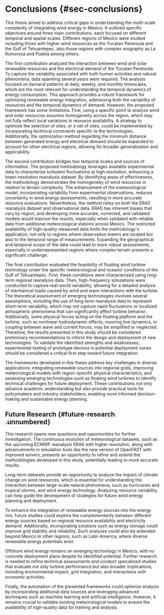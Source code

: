# Conclusions {#sec-conclusions}
This thesis aimed to address critical gaps in understanding the multi-scale complexity of integrating wind energy in Mexico. It outlined specific objectives around three main contributions, each focused on different temporal and spatial scales. Different regions of Mexico were studied including those with higher wind resources as the Yucatan Peninsula and the Gulf of Tehuantepec, also those regions with complex orography as La Rumorosa and Puebla among others.

The first contribution analyzed the interaction between wind and solar renewable resources and the electrical demand of the Yucatan Peninsula. To capture the variability associated with both human activities and natural phenomena, data spanning several years were required. The analysis focused on demand patterns at daily, weekly, and monthly timescales, which are the most relevant for understanding the temporal dynamics of energy consumption. This approach provides a robust framework for optimizing renewable energy integration, addressing both the variability of resources and the temporal dynamics of demand. However, the proposed framework has some limitations. First, using a specific point to analyze wind and solar resources assumes homogeneity across the region, which may not fully reflect local variations in resource availability. A strategy to optimize the selection of sites, or a set of sites, could be implemented by incorporating technical constraints specific to the technologies. Additionally, the optimization method regarding the minimum distance between generated energy and electrical demand should be expanded to account for other electrical regions, allowing for broader generalization and applicability.

The second contribution bridges two temporal scales and sources of information. The proposed methodology leverages available experimental data to characterize turbulent fluctuations at high resolution, enhancing a lower-resolution reanalysis dataset. By identifying areas of effectiveness, the methodology demonstrates the homogeneity of wind resources in relation to terrain complexity. The enhancement of the meteorological model, incorporating variability from experimental observations, reduces uncertainty in wind energy assessments, resulting in more accurate resource evaluations. Nevertheless, the method relies on both the ERA5 reanalysis dataset and observational data. ERA5 has inherent biases that vary by region, and developing more accurate, corrected, and validated models would improve the results, especially when validated with reliable data from additional meteorological stations across Mexico. The restricted availability of high-quality measured data limits the methodology's application, not only to regions where observation towers are located but also to the temporal range of measurements. Expanding the geographical and temporal scope of the data could lead to more robust assessments, especially in underrepresented regions where complex terrain presents a significant challenge.

The final contribution evaluated the feasibility of floating wind turbine technology under the specific meteorological and oceanic conditions of the Gulf of Tehuantepec. First, these conditions were characterized using long-term regional reanalysis data. Then, high-frequency simulations were conducted to capture real-world variability, allowing for a detailed analysis of mechanical loads caused by wind and wave interactions with the turbine. The theoretical assessment of emerging technologies involves several assumptions, including the use of long-term reanalysis data to represent short-term variability, which may not capture rapid fluctuations or localized atmospheric phenomena that can significantly affect turbine behavior. Additionally, some physical forces acting on the floating platform and the turbine, such as nonlinear hydrodynamic effects, mooring line dynamics, or coupling between wave and current forces, may be simplified or neglected. Therefore, the results presented in this study should be considered preliminary recommendations to inform the design and deployment of new technologies. To validate the identified strengths and weaknesses, experimental testing of prototype devices in potential deployment zones should be considered a critical first step toward future integration.

The frameworks developed in this thesis address key challenges in diverse applications: integrating renewable sources into regional grids, improving meteorological models with region-specific physical characteristics, and assessing emerging technologies such as floating wind turbines to identify technical challenges for future deployment. These contributions not only advance academic understanding but also provide practical tools for policymakers and industry stakeholders, enabling more informed decision-making and sustainable energy planning.

## Future Research {#future-research .unnumbered}

This research opens new questions and opportunities for further
investigation. The continuous evolution of meteorological datasets, such
as the upcoming ECMWF reanalysis ERA6 with higher resolution, along with
advancements in simulation tools like the new version of OpenFAST with
improved solvers, presents an opportunity to refine and extend the
methodologies developed in this study, potentially leading to more
accurate results.

Long-term datasets provide an opportunity to analyze the impact of
climate change on wind resources, which is essential for understanding
the interaction between large-scale natural phenomena, such as
hurricanes and tropical storms, and wind energy technology. Analyzing
resource variability can help guide the development of strategies for
future wind energy planning and deployment.

To enhance the integration of renewable energy sources into the energy
mix, future studies could explore the complementarity between different
energy sources based on regional resource availability and electricity
demand. Additionally, incorporating solutions such as energy storage
could improve grid stability and reliability. Such analyses could also
be extended beyond Mexico to other regions, such as Latin America, where
diverse renewable energy potentials exist.

Offshore wind energy remains an emerging technology in Mexico, with no
concrete deployment plans despite its identified potential. Further
research is needed to refine technical assessments and conduct
specialized studies that evaluate not only turbine performance but also
broader implications, including environmental impact, grid integration,
and interactions with economic activities.

Finally, the automation of the presented frameworks could optimize
analysis by incorporating additional data sources and leveraging
advanced techniques such as machine learning and artificial
intelligence. However, it remains crucial to validate existing
meteorological models to ensure the availability of high-quality data
for training and analysis.
